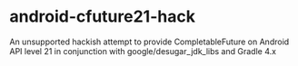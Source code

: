 # android-cfuture21-hack
An unsupported hackish attempt to provide CompletableFuture on Android API level 21 in conjunction with google/desugar_jdk_libs and Gradle 4.x
